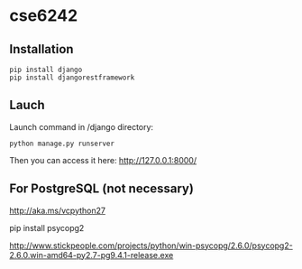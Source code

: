 # cse6242


## Installation
```
pip install django
pip install djangorestframework
```


## Lauch

Launch command in /django directory:
```
python manage.py runserver
```
Then you can access it here: http://127.0.0.1:8000/


## For PostgreSQL (not necessary)

http://aka.ms/vcpython27

pip install psycopg2

http://www.stickpeople.com/projects/python/win-psycopg/2.6.0/psycopg2-2.6.0.win-amd64-py2.7-pg9.4.1-release.exe